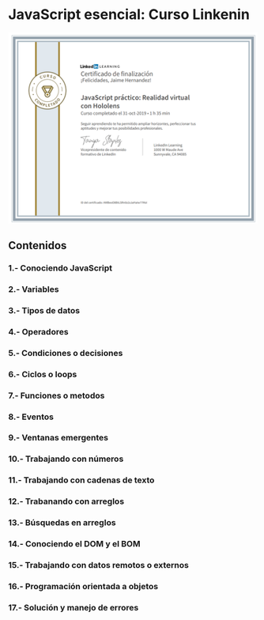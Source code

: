 # JavaScript esencial: Curso Linkenin

![Certificado ](https://github.com/devjaime/linkedin_javascript_hololens/blob/master/certificado/certificado.png)
## Contenidos

### 1.- Conociendo JavaScript

### 2.- Variables 

### 3.- Tipos de datos

### 4.- Operadores

### 5.- Condiciones o decisiones

### 6.- Ciclos o loops

### 7.- Funciones o metodos

### 8.- Eventos

### 9.- Ventanas emergentes

### 10.- Trabajando con números

### 11.- Trabajando con cadenas de texto

### 12.- Trabanando con arreglos

### 13.- Búsquedas en arreglos

### 14.- Conociendo el DOM y el BOM

### 15.- Trabajando con datos remotos o externos

### 16.- Programación orientada a objetos

### 17.- Solución y manejo de errores
